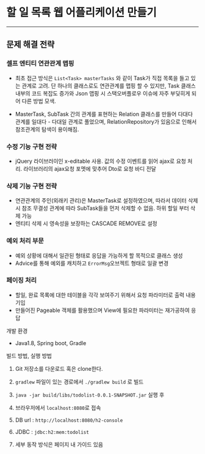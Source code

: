 # 할 일 목록 웹 어플리케이션 만들기
---

## 문제 해결 전략

### 셀프 엔티티 연관관계 맵핑
- 최초 접근 방식은 `List<Task> masterTasks` 와 같이 Task가 직접 목록을 들고 있는 관계로 고려. 단 하나의 클래스로도 연관관계를 맵핑 할 수 있지만, Task 클래스 내부의 코드 복잡도 증가와 Json 맵핑 시 스택오버플로우 이슈에 자주 부딪히게 되어 다른 방법 모색.

- MasterTask, SubTask 간의 관계를 표현하는 Relation 클래스를 만들어 다대다 관계를 일대다 - 다대일 관계로 풀었으며, 
RelationRepository가 있음으로 인해서 참조관계의 탐색이 용이해짐.   
 
### 수정 기능 구현 전략
- jQuery 라이브러이인 x-editable 사용. 값의 수정 이벤트를 읽어 ajax로 요청 처리. 라이브러리의 ajax요청 포멧에 맞추어 Dto로 요청 바디 전달 
 
### 삭제 기능 구현 전략
- 연관관계의 주인(외래키 관리)은 MasterTask로 설정하였으며, 따라서 데이터 삭제 시 참조 무결성 관계에 따라 SubTask들을 먼저 삭제할 수 없음. 하위 할일 부터 삭제 가능
- 엔티티 삭제 시 영속성을 보장하는 CASCADE REMOVE로 설정
 
### 예외 처리 부문
- 예외 상황에 대해서 일관된 형태로 응답을 가능하게 할 목적으로 클래스 생성
- Advice를 통해 예외를 캐치하고 `ErrorMsg`오브젝트 형태로 일괄 변경

### 페이징 처리
- 할일, 완료 목록에 대한 테이블을 각각 보여주기 위해서 요청 파라미터로 출력 내용 기입
- 만들어진 Pageable 객체를 활용했으며 View에 필요한 파라미터는 재가공하여 응답


개발 환경
- Java1.8, Spring boot, Gradle

빌드 방법, 실행 방법
1. Git 저장소를 다운로드 혹은 clone한다.
2. `gradlew` 파일이 있는 경로에서 `./gradlew build` 로 빌드
3. `java -jar build/libs/todolist-0.0.1-SNAPSHOT.jar` 실행 후 
4. 브라우저에서 `localhost:8080`로 접속

5. DB url : `http://localhost:8080/h2-console`
6. JDBC : `jdbc:h2:mem:todolist` 

7. 세부 동작 방식은 페이지 내 가이드 있음